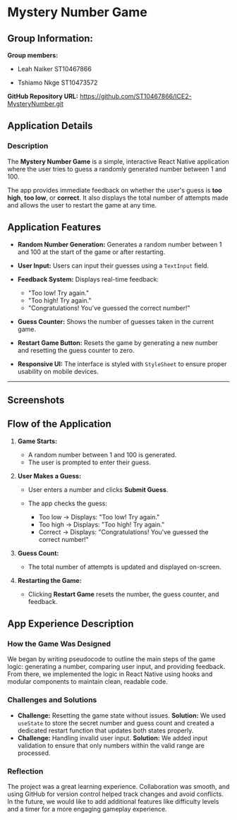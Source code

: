 # Mystery Number Game

## Group Information:

**Group members:** 
* Leah Naiker ST10467866

* Tshiamo Nkge ST10473572 
                    
**GitHub Repository URL:** https://github.com/ST10467866/ICE2-MysteryNumber.git

## Application Details

### Description

The **Mystery Number Game** is a simple, interactive React Native application where the user tries to guess a randomly generated number between 1 and 100.

The app provides immediate feedback on whether the user's guess is **too high**, **too low**, or **correct**. It also displays the total number of attempts made and allows the user to restart the game at any time.

## Application Features

* **Random Number Generation:**
  Generates a random number between 1 and 100 at the start of the game or after restarting.

* **User Input:**
  Users can input their guesses using a `TextInput` field.

* **Feedback System:**
  Displays real-time feedback:

  * "Too low! Try again."
  * "Too high! Try again."
  * "Congratulations! You've guessed the correct number!"

* **Guess Counter:**
  Shows the number of guesses taken in the current game.

* **Restart Game Button:**
  Resets the game by generating a new number and resetting the guess counter to zero.

* **Responsive UI:**
  The interface is styled with `StyleSheet` to ensure proper usability on mobile devices.

---

## Screenshots



## Flow of the Application

1. **Game Starts:**

   * A random number between 1 and 100 is generated.
   * The user is prompted to enter their guess.

2. **User Makes a Guess:**

   * User enters a number and clicks **Submit Guess**.
   * The app checks the guess:

     * Too low → Displays: "Too low! Try again."
     * Too high → Displays: "Too high! Try again."
     * Correct → Displays: "Congratulations! You've guessed the correct number!"

3. **Guess Count:**

   * The total number of attempts is updated and displayed on-screen.

4. **Restarting the Game:**

   * Clicking **Restart Game** resets the number, the guess counter, and feedback.

## App Experience Description

### How the Game Was Designed

We began by writing pseudocode to outline the main steps of the game logic: generating a number, comparing user input, and providing feedback. From there, we implemented the logic in React Native using hooks and modular components to maintain clean, readable code.

### Challenges and Solutions

* **Challenge:** Resetting the game state without issues.
  **Solution:** We used `useState` to store the secret number and guess count and created a dedicated restart function that updates both states properly.
* **Challenge:** Handling invalid user input.
  **Solution:** We added input validation to ensure that only numbers within the valid range are processed.

### Reflection

The project was a great learning experience. Collaboration was smooth, and using GitHub for version control helped track changes and avoid conflicts. In the future, we would like to add additional features like difficulty levels and a timer for a more engaging gameplay experience.

